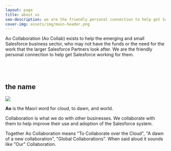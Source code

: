 ```yaml
---
layout: page
title: about us
seo-description: we are the friendly personal connection to help get Salesforce working for emerging and small businesses across New Zealand.
cover-img: assets/img/main-header.png
---
```


Ao Collaboration (Ao Collab) exists to help the emerging and small Salesforce business sector, who may not have the funds or the need for the work that the larger Salesforce Partners look after.
We are the friendly personal connection to help get Salesforce working for them.
<br/><br/>
<br/><br/>


## the name

<img class="content-image" src="{{ '/assets/img/Aotearoa.jpg' | relative_url }}">

**Ao** is the Maori word for cloud, to dawn, and world.

Collaboration is what we do with other businesses. We collaborate with them to help improve their use and adoption of the Salesforce system.

Together Ao Collaboration means "To Collaborate over the Cloud", "A dawn of a new collaboration", "Global Collaborations". When said aloud it sounds like "Our" Collaboration.

